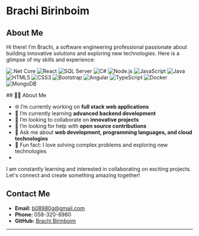 
# Brachi Birinboim

## About Me

Hi there! I'm Brachi, a software engineering professional passionate about building innovative solutions and exploring new technologies. Here is a glimpse of my skills and experience:
<p>
   <img src="https://img.icons8.com/color/48/000000/net-framework.png" alt=".Net Core" />
    <img src="https://img.icons8.com/color/48/000000/react-native.png" alt="React" />
  <img src="https://img.icons8.com/color/48/000000/microsoft-sql-server.png" alt="SQL Server" />
  <img src="https://img.icons8.com/color/48/000000/c-sharp-logo.png" alt="C#" />
  <img src="https://img.icons8.com/color/48/000000/nodejs.png" alt="Node.js"/> <img src="https://img.icons8.com/color/48/000000/javascript.png" alt="JavaScript"/> <img src="https://img.icons8.com/color/48/000000/java-coffee-cup-logo.png" alt="Java"/> <img src="https://img.icons8.com/color/48/000000/html-5.png" alt="HTML5"/> <img src="https://img.icons8.com/color/48/000000/css3.png" alt="CSS3"/> <img src="https://img.icons8.com/color/48/000000/bootstrap.png" alt="Bootstrap"/> <img src="https://img.icons8.com/color/48/000000/angularjs.png" alt="Angular"/> <img src="https://img.icons8.com/color/48/000000/typescript.png" alt="TypeScript"/> <img src="https://img.icons8.com/color/48/000000/docker.png" alt="Docker"/>  <img src="https://img.icons8.com/color/48/000000/mongodb.png" alt="MongoDB"/>

 
</p>
## 👩‍💻 About Me

- 🌐 I’m currently working on **full stack web applications**
- 🌱 I’m currently learning **advanced backend development**
- 🚀 I’m looking to collaborate on **innovative projects**
- 🤝 I’m looking for help with **open source contributions**
- 💬 Ask me about **web development, programming languages, and cloud technologies**
- 🎉 Fun fact: I love solving complex problems and exploring new technologies
- 
I am constantly learning and interested in collaborating on exciting projects. Let's connect and create something amazing together!

## Contact Me

- **Email:** b08980g@gmail.com
- **Phone:** 058-320-8980
- **GitHub:** [Brachi Birinboim](https://github.com/BrachiBirinboim)

---
